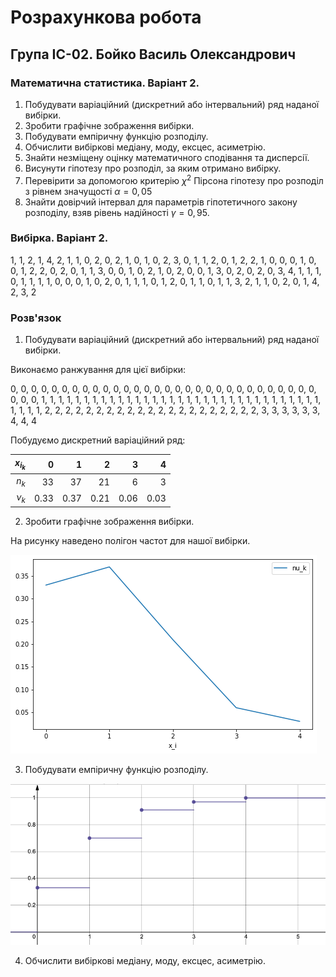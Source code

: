 # Розрахункова робота

## Група ІС-02. Бойко Василь Олександрович

### Математична статистика. Варіант 2.

1. Побудувати варіаційний (дискретний або інтервальний) ряд наданої вибірки.
2. Зробити графічне зображення вибірки.
3. Побудувати емпіричну функцію розподілу.
4. Обчислити вибіркові медіану, моду, ексцес, асиметрію.
5. Знайти незміщену оцінку математичного сподівання та дисперсії.
6. Висунути гіпотезу про розподіл, за яким отримано вибірку.
7. Перевірити за допомогою критерію $\chi^2$ Пірсона гіпотезу про розподіл з рівнем значущості $\alpha = 0,05$
8. Знайти довірчий інтервал для параметрів гіпотетичного закону розподілу, взяв рівень надійності $\gamma = 0,95$.

### Вибірка. Варіант 2.

1, 1, 2, 1, 4, 2, 1, 1, 0, 2, 0, 2, 1, 0, 1, 0, 2, 3, 0, 1, 1, 2, 0, 1, 2,
2, 1, 0, 0, 0, 1, 0, 0, 1, 2, 2, 0, 2, 0, 1, 1, 3, 0, 0, 1, 0, 2, 1, 0, 2,
0, 0, 1, 3, 0, 2, 0, 2, 0, 3, 4, 1, 1, 1, 0, 1, 1, 1, 1, 0, 0, 0, 1, 0, 2,
0, 1, 1, 1, 0, 1, 2, 0, 1, 1, 0, 1, 1, 3, 2, 1, 1, 0, 2, 0, 1, 4, 2, 3, 2

### Розв'язок

1. Побудувати варіаційний (дискретний або інтервальний) ряд наданої вибірки.

Виконаємо ранжування для цієї вибірки:

0, 0, 0, 0, 0, 0, 0, 0, 0, 0, 0, 0, 0, 0, 0, 0, 0, 0, 0, 0, 0, 0, 0, 0, 0,
0, 0, 0, 0, 0, 0, 0, 0, 1, 1, 1, 1, 1, 1, 1, 1, 1, 1, 1, 1, 1, 1, 1, 1, 1,
1, 1, 1, 1, 1, 1, 1, 1, 1, 1, 1, 1, 1, 1, 1, 1, 1, 1, 1, 1, 2, 2, 2, 2, 2,
2, 2, 2, 2, 2, 2, 2, 2, 2, 2, 2, 2, 2, 2, 2, 2, 3, 3, 3, 3, 3, 3, 4, 4, 4

Побудуємо дискретний варіаційний ряд:

| $x_{i_k}$ |    0 |    1 |    2 |    3 |    4 |
| --------: | ---: | ---: | ---: | ---: | ---: |
|     $n_k$ |   33 |   37 |   21 |    6 |    3 |
|   $\nu_k$ | 0.33 | 0.37 | 0.21 | 0.06 | 0.03 |

2. Зробити графічне зображення вибірки.

На рисунку наведено полігон частот для нашої вибірки.

![screenshot4](./frequencies.png)

3. Побудувати емпіричну функцію розподілу.

![screenshot4](./density.png)

4. Обчислити вибіркові медіану, моду, ексцес, асиметрію.
